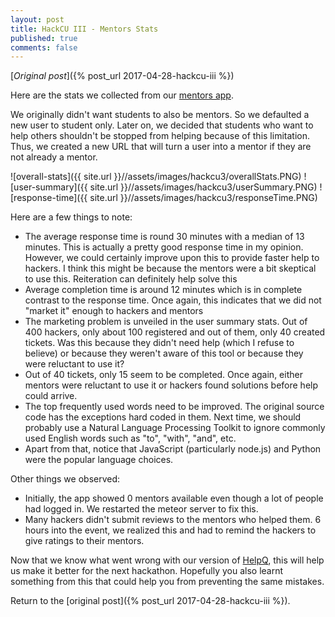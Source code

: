 ```yaml
---
layout: post
title: HackCU III - Mentors Stats
published: true
comments: false
---
```


[*Original post*]({% post_url 2017-04-28-hackcu-iii %})

Here are the stats we collected from our [mentors app](https://mentors.hackcu.org/).

We originally didn't want students to also be mentors. So we defaulted a new user to student only. Later on, we decided that students who want to help others shouldn't be stopped from helping because of this limitation. Thus, we created a new URL that will turn a user into a mentor if they are not already a mentor.

![overall-stats]({{ site.url }}//assets/images/hackcu3/overallStats.PNG)
![user-summary]({{ site.url }}//assets/images/hackcu3/userSummary.PNG)
![response-time]({{ site.url }}//assets/images/hackcu3/responseTime.PNG)

Here are a few things to note:

* The average response time is round 30 minutes with a median of 13 minutes. This is actually a pretty good response time in my opinion. However, we could certainly improve upon this to provide faster help to hackers. I think this might be because the mentors were a bit skeptical to use this. Reiteration can definitely help solve this
* Average completion time is around 12 minutes which is in complete contrast to the response time. Once again, this indicates that we did not "market it" enough to hackers and mentors
* The marketing problem is unveiled in the user summary stats. Out of 400 hackers, only about 100 registered and out of them, only 40 created tickets. Was this because they didn't need help (which I refuse to believe) or because they weren't aware of this tool or because they were reluctant to use it?
* Out of 40 tickets, only 15 seem to be completed. Once again, either mentors were reluctant to use it or hackers found solutions before help could arrive.
* The top frequently used words need to be improved. The original source code has the exceptions hard coded in them. Next time, we should probably use a Natural Language Processing Toolkit to ignore commonly used English words such as "to", "with", "and", etc.
* Apart from that, notice that JavaScript (particularly node.js) and Python were the popular language choices.

Other things we observed:

* Initially, the app showed 0 mentors available even though a lot of people had logged in. We restarted the meteor server to fix this.
* Many hackers didn't submit reviews to the mentors who helped them. 6 hours into the event, we realized this and had to remind the hackers to give ratings to their mentors.

Now that we know what went wrong with our version of [HelpQ](https://github.com/ehzhang/HELPq), this will help us make it better for the next hackathon. Hopefully you also learnt something from this that could help you from preventing the same mistakes.

Return to the [original post]({% post_url 2017-04-28-hackcu-iii %}).
